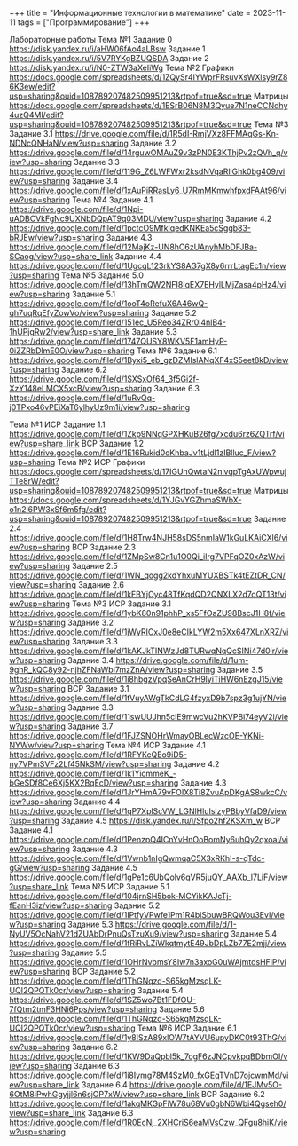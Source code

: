 +++
title = "Информационные технологии в математике"
date = 2023-11-11
tags = ["Программирование"]
+++

Лабораторные работы
Тема №1
Задание 0 https://disk.yandex.ru/i/aHW06fAo4aLBsw
Задание 1 https://disk.yandex.ru/i/5V7RYKgBZUQSDA
Задание 2 https://disk.yandex.ru/i/N0-ZTW3aXeIiWg
Тема №2
Графики https://docs.google.com/spreadsheets/d/1ZQySr4IYWprFRsuvXsWXlsy9rZ86K3ew/edit?usp=sharing&ouid=108789207482509951213&rtpof=true&sd=true
Матрицы https://docs.google.com/spreadsheets/d/1ESrB06N8M3Qyue7N1neCCNdhy4uzQ4Ml/edit?usp=sharing&ouid=108789207482509951213&rtpof=true&sd=true
Тема №3
Задание 3.1 https://drive.google.com/file/d/1R5dI-RmjVXz8FFMAqGs-Kn-NDNcQNHaN/view?usp=sharing
Задание 3.2 https://drive.google.com/file/d/14rguwOMAuZ9v3zPN0E3KThjPv2zQVh_q/view?usp=sharing
Задание 3.3 https://drive.google.com/file/d/119G_Z6LWFWxr2ksdNVqaRllGhk0bg409/view?usp=sharing
Задание 3.4 https://drive.google.com/file/d/1xAuPiRRasLy6_U7RmMKmwhfpxdFAAt96/view?usp=sharing
Тема №4
Задание 4.1 https://drive.google.com/file/d/1Npi-uADBCVkFgNc9UXNbDQpAT9q03MDU/view?usp=sharing
Задание 4.2 https://drive.google.com/file/d/1pctcO9MfkIqedKNKEa5cSggb83-bRJEw/view?usp=sharing
Задание 4.3 https://drive.google.com/file/d/12MajKz-UN8hC6zUAnyhMbDFJBa-SCaog/view?usp=share_link
Задание 4.4 https://drive.google.com/file/d/1UgcqL123rkYS8AG7gX8y6rrrLtagEc1n/view?usp=sharing
Тема №5
Задание 5.0 https://drive.google.com/file/d/13hTmQW2NFI8IqEX7EHylLMjZasa4pHz4/view?usp=sharing
Задание 5.1 https://drive.google.com/file/d/1ooT4oRefuX6A46wQ-qh7uqRqEfyZowVo/view?usp=sharing
Задание 5.2 https://drive.google.com/file/d/151ec_U5Reo34ZRr0l4nlB4-1hUPjgRw2/view?usp=share_link
Задание 5.3 https://drive.google.com/file/d/1747QUSY8WKV5F1amHyP-0iZZRbDlmE0O/view?usp=sharing
Тема №6
Задание 6.1 https://drive.google.com/file/d/1Byxi5_eb_gzDZMIslANqXF4xS5eet8kD/view?usp=sharing
Задание 6.2 https://drive.google.com/file/d/1SXSxOf64_3f5Gi2f-XzY148eLMCX5xcB/view?usp=sharing
Задание 6.3 https://drive.google.com/file/d/1uRvQq-j0TPxo46vPEiXaT6ylhyUz9m1i/view?usp=sharing





Тема №1
ИСР
Задание 1.1 https://drive.google.com/file/d/1Zkp9NNqGPXHKuB26fg7xcdu6rz6ZQTrf/view?usp=share_link
ВСР
Задание 1.2 https://drive.google.com/file/d/1E16Rukid0oKhbaJv1tLjdl1zIBlluc_F/view?usp=sharing
Тема №2
ИСР
Графики https://docs.google.com/spreadsheets/d/17IGUnQwtaN2nivqpTgAxUWpwujTTe8rW/edit?usp=sharing&ouid=108789207482509951213&rtpof=true&sd=true
Матрицы https://docs.google.com/spreadsheets/d/1YJGvYGZhmaSWbX-o1n2l6PW3xSf6m5fg/edit?usp=sharing&ouid=108789207482509951213&rtpof=true&sd=true
Задание 2.4 https://drive.google.com/file/d/1H8Trw4NJH58sDS5nmIaW1kGuLKAiCXl6/view?usp=sharing
ВСР
Задание 2.3 https://drive.google.com/file/d/1ZMpSw8Cn1u1O0Qi_iIrg7VPFqOZ0xAzW/view?usp=sharing
Задание 2.5 https://drive.google.com/file/d/1WN_qogg2kdYhxuMYUXBSTk4tEZtDR_CN/view?usp=sharing
Задание 2.6 https://drive.google.com/file/d/1kFBYjOyc48TfKqdQD2QNXLX2d7oQT13t/view?usp=sharing
Тема №3
ИСР
Задание 3.1 https://drive.google.com/file/d/1ybK80n91phhP_xs5FfOaZU98BscJ1H8f/view?usp=sharing
Задание 3.2 https://drive.google.com/file/d/1jWyRICxJ0e8eCIkLYW2m5Xx647XLnXRZ/view?usp=sharing
Задание 3.3 https://drive.google.com/file/d/1kAKJkTINWzJd8TURwqNqQcSINi47d0ir/view?usp=sharing
Задание 3.4 https://drive.google.com/file/d/1um-9ghR_kQC8y92-njhZFNaWbI7mzZnA/view?usp=sharing
Задание 3.5 https://drive.google.com/file/d/1i8hbgzVpqSeAnCrH9lyiTiHW6nEzgJ15/view?usp=sharing
ВСР
Задание 3.1 https://drive.google.com/file/d/1tVuyAWgTkCdLG4fzyxD9b7spz3g1ujYN/view?usp=sharing
Задание 3.3 https://drive.google.com/file/d/11swUUJhn5clE9mwcVu2hKVPBi74eyV2i/view?usp=sharing
Задание 3.7 https://drive.google.com/file/d/1FJZSNOHrWmayOBLecWzcOE-YKNi-NYWw/view?usp=sharing
Тема №4
ИСР
Задание 4.1 https://drive.google.com/file/d/1RFYKcQEo9iD5-ny7VPmSVFz2Lf45NkSM/view?usp=sharing
Задание 4.2 https://drive.google.com/file/d/1k1YicmmeK_-bGeSDf8Ce6Xj5KX2BqEcD/view?usp=sharing
Задание 4.3 https://drive.google.com/file/d/1JrYHmA79vFOIX8Ti8ZvuApDKgAS8wkcC/view?usp=sharing
Задание 4.4 https://drive.google.com/file/d/1qP7XplScVW_LGNlHluIslzyPBbyVfaD9/view?usp=sharing
Задание 4.5 https://disk.yandex.ru/i/Sfpo2hf2KSXm_w
ВСР
Задание 4.1 https://drive.google.com/file/d/1PenzpQ4ICnYvHnOoBomNy6uhQy2qxoai/view?usp=sharing
Задание 4.3 https://drive.google.com/file/d/1Vwnb1nIgQwmqaC5X3xRKhI-s-qTdc-gG/view?usp=sharing
Задание 4.5 https://drive.google.com/file/d/1gPe1c6UbQolv6qVR5juQY_AAXb_l7LiF/view?usp=share_link
Тема №5
ИСР
Задание 5.1 https://drive.google.com/file/d/104jrnSH5bok-MCYikKAJcTj-fEanH3iz/view?usp=sharing
Задание 5.2 https://drive.google.com/file/d/1IPtfyVPwfe1Pm1R4biSbuwBRQWou3EvI/view?usp=sharing
Задание 5.3 https://drive.google.com/file/d/1-NyUV5OcNahV21dZUAbDrPnuQsTzuXu9/view?usp=sharing
Задание 5.4 https://drive.google.com/file/d/1fRiRvLZiWkqtmytE49JbDpLZb77E2mjj/view?usp=sharing
Задание 5.5 https://drive.google.com/file/d/1OHrNvbmsY8Iw7n3axoG0uWAjmtdsHFiP/view?usp=sharing
ВСР
Задание 5.2 https://drive.google.com/file/d/1ThGNqzd-S65kgMzsqLK-UQI2QPQTk0cr/view?usp=sharing
Задание 5.4 https://drive.google.com/file/d/1SZ5wo7Bt1FDfOU-7fQtm2tmF3HNi6Pps/view?usp=sharing
Задание 5.6 https://drive.google.com/file/d/1ThGNqzd-S65kgMzsqLK-UQI2QPQTk0cr/view?usp=sharing
Тема №6
ИСР
Задание 6.1 https://drive.google.com/file/d/1y8ISzA89xlOW7tAYVU6upyDKC0t93ThG/view?usp=sharing
Задание 6.2 https://drive.google.com/file/d/1KW9DaQpbl5k_7ogF6zJNCpvkpqBDbmOI/view?usp=sharing
Задание 6.3 https://drive.google.com/file/d/1i8Iymg78M4SzM0_fxGEqTVnD7ojcwmMd/view?usp=share_link
Задание 6.4 https://drive.google.com/file/d/1EJMv5O-6OtM8iPwhGgyjjl6n6sjOP7xW/view?usp=share_link
ВСР
Задание 6.2 https://drive.google.com/file/d/1akqMKGpFiW78u68Vu0gbN6Wbi4Qgseh0/view?usp=share_link
Задание 6.3 https://drive.google.com/file/d/1R0EcNj_2XHCriS6eaMVsCzw_QFgu8hiK/view?usp=sharing
